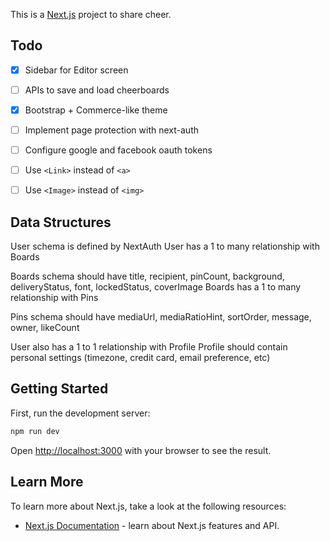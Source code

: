 This is a [Next.js](https://nextjs.org/) project to share cheer.

## Todo

- [x] Sidebar for Editor screen
- [ ] APIs to save and load cheerboards
- [x] Bootstrap + Commerce-like theme
- [ ] Implement page protection with next-auth
- [ ] Configure google and facebook oauth tokens
- [ ] Use `<Link>` instead of `<a>`
- [ ] Use `<Image>` instead of `<img>`


## Data Structures

User schema is defined by NextAuth
User has a 1 to many relationship with Boards

Boards schema should have title, recipient, pinCount, background, deliveryStatus, font, lockedStatus, coverImage
Boards has a 1 to many relationship with Pins

Pins schema should have mediaUrl, mediaRatioHint, sortOrder, message, owner, likeCount

User also has a 1 to 1 relationship with Profile
Profile should contain personal settings (timezone, credit card, email preference, etc)


## Getting Started

First, run the development server:

```bash
npm run dev
```

Open [http://localhost:3000](http://localhost:3000) with your browser to see the result.

## Learn More

To learn more about Next.js, take a look at the following resources:

- [Next.js Documentation](https://nextjs.org/docs) - learn about Next.js features and API.

